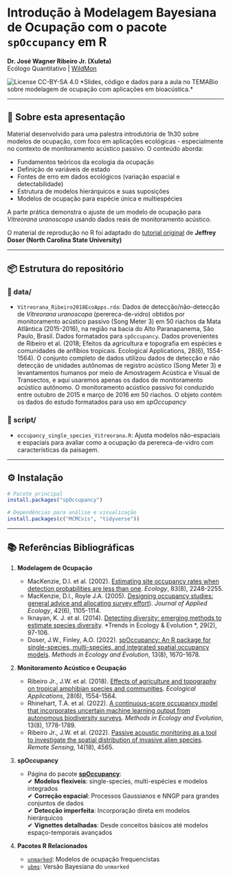 # Introdução à Modelagem Bayesiana de Ocupação com o pacote `spOccupancy` em R

**Dr. José Wagner Ribeiro Jr. (Xuleta)**  
Ecólogo Quantitativo | [WildMon](https://wildmon.ai)  

<img src="https://img.shields.io/badge/license-CC_BY_SA_4.0-green" alt="License CC-BY-SA 4.0">
*Slides, código e dados para a aula no TEMABio sobre modelagem de ocupação com aplicações em bioacústica.*

---

## 📌 Sobre esta apresentação
Material desenvolvido para uma palestra introdutória de 1h30 sobre modelos de ocupação, com foco em aplicações ecológicas - especialmente no contexto de monitoramento acústico passivo. O conteúdo aborda:

- Fundamentos teóricos da ecologia da ocupação
- Definição de variáveis de estado
- Fontes de erro em dados ecológicos (variação espacial e detectabilidade)
- Estrutura de modelos hierárquicos e suas suposições
- Modelos de ocupação para espécie única e multiespécies

A parte prática demonstra o ajuste de um modelo de ocupação para *Vitreorana uranoscopa* usando dados reais de monitoramento acústico.
  
O material de reprodução no R foi adaptado do [tutorial original](https://github.com/eco4cast/Statistical-Methods-Seminar-Series/tree/main/doser-finley-spocc) de **Jeffrey Doser (North Carolina State University)**

---

## 📦 Estrutura do repositório

### 📂 data/
- `Vitreorana_Ribeiro2018EcoApps.rda`: Dados de detecção/não-detecção de *Vitreorana uranoscopa* (perereca-de-vidro) obtidos por monitoramento acústico passivo (Song Meter 3) em 50 riachos da Mata Atlântica (2015-2016), na região na bacia do Alto Paranapanema, São Paulo, Brasil. Dados formatados para `spOccupancy`. Dados provenientes de Ribeiro et al. (2018; Efeitos da agricultura e topografia em espécies e comunidades de anfíbios tropicais. Ecological Applications, 28(6), 1554-1564). O conjunto completo de dados utilizou dados de detecção e não detecção de unidades autônomas de registro acústico (Song Meter 3) e levantamentos humanos por meio de Amostragem Acústica e Visual de Transectos, e aqui usaremos apenas os dados de monitoramento acústico autônomo. O monitoramento acústico passivo foi conduzido entre outubro de 2015 e março de 2016 em 50 riachos. O objeto contém os dados do estudo formatados para uso em *spOccupancy*

### 📂 script/
- `occupancy_single_species_Vitreorana.R`: Ajusta modelos não-espaciais e espaciais para avaliar como a ocupação da perereca-de-vidro com características da paisagem.

---

## ⚙️ Instalação
```r
# Pacote principal
install.packages("spOccupancy")

# Dependências para análise e visualização
install.packages(c("MCMCvis", "tidyverse"))
```

---

## 📚 Referências Bibliográficas

1. **Modelagem de Ocupação**  
   - MacKenzie, D.I. et al. (2002). [Estimating site occupancy rates when detection probabilities are less than one](https://doi.org/10.1890/0012-9658(2002)083[2248:ESORWD]2.0.CO;2). *Ecology*, 83(8), 2248-2255.
   - MacKenzie, D.I., Royle J.A. (2005). [Designing occupancy studies: general advice and allocating survey effort](https://doi.org/10.1111/j.1365-2664.2005.01098.x)). *Journal of Applied Ecology*, 42(6), 1105-1114.
   - Iknayan, K. J. et al. (2014). [Detecting diversity: emerging methods to estimate species diversity](https://www.cell.com/trends/ecology-evolution/abstract/S0169-5347(13)00261-9?script=true). *Trends in Ecology & Evolution
*, 29(2), 97-106. 
   - Doser, J.W., Finley, A.O. (2022). [spOccupancy: An R package for single-species, multi-species, and integrated spatial occupancy models](https://doi.org/10.1111/2041-210X.13897). *Methods in Ecology and Evolution*, 13(8), 1670-1678.

2. **Monitoramento Acústico e Ocupação**  
   - Ribeiro Jr., J.W. et al. (2018). [Effects of agriculture and topography on tropical amphibian species and communities](https://doi.org/10.1002/eap.1741). *Ecological Applications*, 28(6), 1554-1564.
   - Rhinehart, T.A. et al. (2022). [A continuous-score occupancy model that incorporates uncertain machine learning output from autonomous biodiversity surveys](https://doi.org/10.1111/2041-210X.13905). *Methods in Ecology and Evolution*, 13(8), 1778-1789.
   - Ribeiro Jr., J.W. et al. (2022). [Passive acoustic monitoring as a tool to investigate the spatial distribution of invasive alien species](https://doi.org/10.3390/rs14184565). *Remote Sensing*, 14(18), 4565.

3. **spOccupancy**  
   - Página do pacote [**spOccupancy**](https://www.jeffdoser.com/files/spoccupancy-web/):   
✔ **Modelos flexíveis**: single-species, multi-espécies e modelos integrados  
✔ **Correção espacial**: Processos Gaussianos e NNGP para grandes conjuntos de dados  
✔ **Detecção imperfeita**: Incorporação direta em modelos hierárquicos  
✔ **Vignettes detalhadas**: Desde conceitos básicos até modelos espaço-temporais avançados  

4. **Pacotes R Relacionados**  
   - [`unmarked`](https://cran.r-project.org/web/packages/unmarked/index.html): Modelos de ocupação frequencistas  
   - [`ubms`](https://cran.r-project.org/web/packages/ubms/index.html): Versão Bayesiana do `unmarked`
